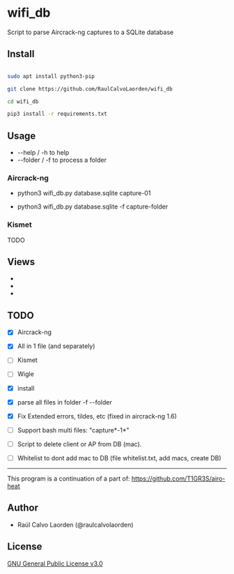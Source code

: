 # wifi_db
Script to parse Aircrack-ng captures to a SQLite database

## Install

``` bash

sudo apt install python3-pip

git clone https://github.com/RaulCalvoLaorden/wifi_db

cd wifi_db

pip3 install -r requirements.txt 

```

## Usage

- --help / -h to help
- --folder / -f to process a folder

### Aircrack-ng

- python3 wifi_db.py database.sqlite capture-01

- python3 wifi_db.py database.sqlite -f capture-folder

### Kismet

TODO

## Views

- 

- 

- 

## TODO

- [X] Aircrack-ng

- [X] All in 1 file (and separately)

- [ ] Kismet

- [ ] Wigle

- [X] install 

- [X] parse all files in folder -f --folder

- [X] Fix Extended errors, tildes, etc (fixed in aircrack-ng 1.6)

- [ ] Support bash multi files: "capture*-1*"

- [ ] Script to delete client or AP from DB (mac). 

- [ ] Whitelist to dont add mac to DB (file whitelist.txt, add macs, create DB)

---------

This program is a continuation of a part of: https://github.com/T1GR3S/airo-heat

## Author

- Raúl Calvo Laorden (@raulcalvolaorden)

## License

[GNU General Public License v3.0](https://github.com/RaulCalvoLaorden/wifi_db/blob/master/LICENSE)
